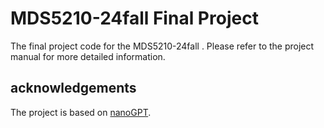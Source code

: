 
# MDS5210-24fall Final Project

The final project code for the MDS5210-24fall . Please refer to the project manual for more detailed information.

## acknowledgements

The project is based on [nanoGPT](https://github.com/karpathy/nanoGPT).